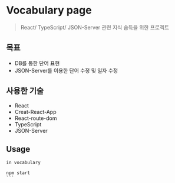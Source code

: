 # Vocabulary page
> React/ TypeScript/ JSON-Server 관련 지식 습득을 위한 프로젝트

## 목표
- DB를 통한 단어 표현
- JSON-Server를 이용한 단어 수정 및 일자 수정

## 사용한 기술
- React
- Creat-React-App
- React-route-dom
- TypeScript
- JSON-Server

## Usage
````
in vocabulary

npm start
```